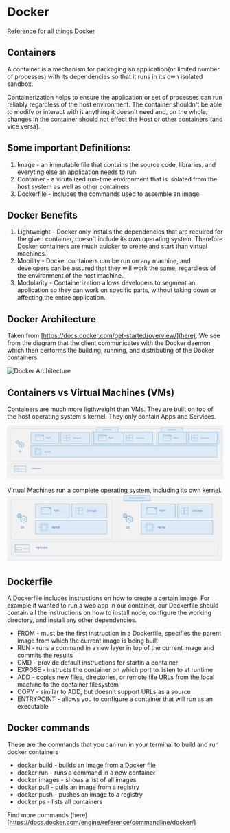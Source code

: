# Docker

[Reference for all things Docker](https://docs.docker.com/)

## Containers

A container is a mechanism for packaging an application(or limited number of processes) with its dependencies so that it runs in its own isolated sandbox.

Containerization helps to ensure the application or set of processes can run reliably regardless of the host environment. The container shouldn't be able to modify or interact with it anything it doesn't need and, on the whole, changes in the container should not effect the Host or other containers (and vice versa).


## Some important Definitions:

1. Image - an immutable file that contains the source code, libraries, and everyting else an application needs to run. 
2. Container - a virutalized run-time environment that is isolated from the host system as well as other containers
3. Dockerfile - includes the commands used to assemble an image

## Docker Benefits
1. Lightweight - Docker only installs the dependencies that are required for the given container, doesn't include its own operating system. Therefore Docker containers are much quicker to create and start than virtual machines. 
2. Mobility - Docker containers can be run on any machine, and developers can be assured that they will work the same, regardless of the environment of the host machine. 
3. Modularity - Containerization allows developers to segment an application so they can work on specific parts, without taking down or affecting the entire application. 

## Docker Architecture

Taken from [https://docs.docker.com/get-started/overview/](here). We see from the diagram that the client communicates with the Docker daemon which then performs the building, running, and distributing of the Docker containers. 

![Docker Architecture](architectue.png)

## Containers vs Virtual Machines (VMs)

Containers are much more ligthweight than VMs. They are built on top of the host operating system's kernel. They only contain Apps and Services. 

![Container Architecture](container.png)

Virtual Machines run a complete operating system, including its own kernel.
![Virtual Machine Architecture](vm.png)


## Dockerfile

A Dockerfile includes instructions on how to create a certain image. For example if wanted to run a web app in our container, our Dockerfile should contain all the instructions on how to install node, configure the working directory, and install any other dependencies. 

- FROM - must be the first instruction in a Dockerfile, specifies the parent image from which the current image is being built
- RUN - runs a command in a new layer in top of the current image and commits the results
- CMD - provide default instructions for startin a container
- EXPOSE - instructs the container on which port to listen to at runtime
- ADD - copies new files, directories, or remote file URLs from the local machine to the container filesystem
- COPY - similar to ADD, but doesn't support URLs as a source
- ENTRYPOINT - allows you to configure a container that will run as an executable

## Docker commands

These are the commands that you can run in your terminal to build and run docker containers

- docker build - builds an image from a Docker file
- docker run - runs a command in a new container
- docker images - shows a list of all images 
- docker pull - pulls an image from a registry
- docker push - pushes an image to a registry
- docker ps - lists all containers

Find more commands (here)[https://docs.docker.com/engine/reference/commandline/docker/]